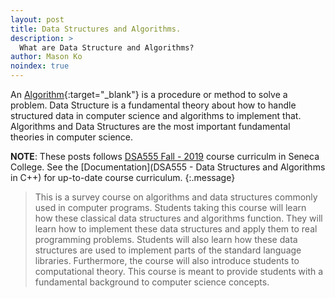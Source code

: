 ```yaml
---
layout: post
title: Data Structures and Algorithms.
description: >
  What are Data Structure and Algorithms?
author: Mason Ko
noindex: true
---
```


An [Algorithm](https://cathyatseneca.gitbook.io/data-strutures-and-algorithms/){:target="_blank"} is a procedure or method to solve a problem. Data Structure is a fundamental theory about how to handle structured data in computer science and algorithms to implement that. Algorithms and Data Structures are the most important fundamental theories in computer science.

**NOTE**: These posts follows [DSA555 Fall - 2019](https://ict.senecacollege.ca/course/dsa555?q=course/dsa555) course curriculm in Seneca College. 
See the [Documentation](DSA555 - Data Structures and Algorithms in C++) for up-to-date course curriculum.
{:.message}

  > This is a survey course on algorithms and data structures commonly used in computer programs. Students taking this course will learn how these classical data structures and algorithms function. They will learn how to implement these data structures and apply them to real programming problems. Students will also learn how these data structures are used to implement parts of the standard language libraries. Furthermore, the course will also introduce students to computational theory. This course is meant to provide students with a fundamental background to computer science concepts.
